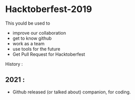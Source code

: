 # Hacktoberfest-2019
This yould be used to 
- improve our collaboration 
- get to know github
- work as a team
- use tools for the future
- Get Pull Request for Hacktoberfest

History :

## 2021 : 
- Github released (or talked about) companion, for coding.
